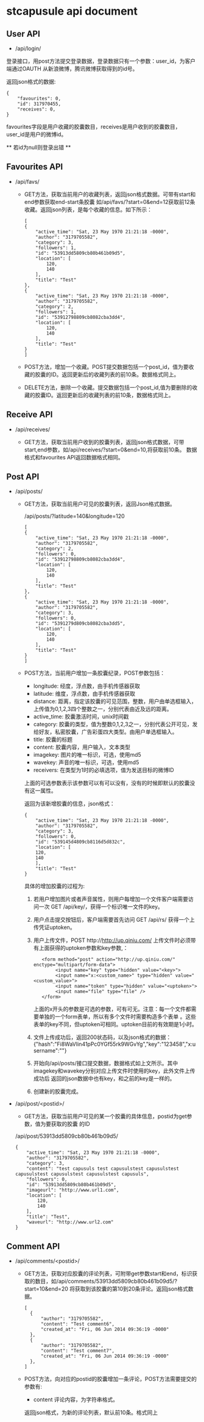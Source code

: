 # stcapusule api document

## User API
- /api/login/

登录接口，用post方法提交登录数据，登录数据只有一个参数：user_id，为客户端通过OAUTH
从新浪微博，腾讯微博获取得到的id号。

返回json格式的数据:

```
{
    "favourites": 0,
    "id": 317970455,
    "receives": 0,
}
```

favourites字段是用户收藏的胶囊数目，receives是用户收到的胶囊数目，user_id是用户的微博id。

** 若id为null则登录出错 **

## Favourites API
- /api/favs/

  + GET方法，获取当前用户的收藏列表，返回json格式数据。可带有start和end参数获取end-start条胶囊
    如/api/favs/?start=0&end=12获取前12条收藏。返回json列表，是每个收藏的信息。如下所示：

    ```
    [
    {
        "active_time": "Sat, 23 May 1970 21:21:18 -0000",
        "author": "3179705582",
        "category": 3,
        "followers": 1,
        "id": "53913dd5809cb80b461b09d5",
        "location": [
            120,
            140
        ],
        "title": "Test"
    },
    {
        "active_time": "Sat, 23 May 1970 21:21:18 -0000",
        "author": "3179705582",
        "category": 2,
        "followers": 1,
        "id": "53912798809cb8082cba3dd4",
        "location": [
            120,
            140
        ],
        "title": "Test"
    }
    ]
    ```
    
  + POST方法，增加一个收藏。POST提交数据包括一个post_id，值为要收藏的胶囊的ID。返回更新后的收藏列表的前10条。数据格式同上。
  + DELETE方法，删除一个收藏。提交数据包括一个post_id,值为要删除的收藏的胶囊ID。返回更新后的收藏列表的前10条，数据格式同上。

## Receive API

- /api/receives/

  + GET方法，获取当前用户收到的胶囊列表，返回json格式数据，可带start,end参数，如/api/receives/?start=0&end=10,将获取前10条。
    数据格式和favourites API返回数据格式相同。

## Post API

- /api/posts/

  + GET方法，获取当前用户可见的胶囊列表，返回Json格式数据。

      /api/posts/?latitude=140&longitude=120
    ```
    [
    {
        "active_time": "Sat, 23 May 1970 21:21:18 -0000",
        "author": "3179705582",
        "category": 2,
        "followers": 0,
        "id": "53912798809cb8082cba3dd4",
        "location": [
            120,
            140
        ],
        "title": "Test"
    },
    {
        "active_time": "Sat, 23 May 1970 21:21:18 -0000",
        "author": "3179705582",
        "category": 3,
        "followers": 0,
        "id": "5391279d809cb8082cba3dd5",
        "location": [
            120,
            140
        ],
        "title": "Test"
    }
    ]
    ```

  + POST方法，当前用户增加一条胶囊纪录，POST参数包括：

    + longitude: 经度，浮点数，由手机传感器获取
    + latitude: 维度，浮点数，由手机传感器获取
    + distance: 距离，指定该胶囊的可见范围，整数，用户由单选框输入，上传值为0,1,2,3四个整数之一，分别代表由近及远的距离。
    + active_time: 胶囊激活时间，unix时间戳
    + category: 胶囊的类型，值为整数0,1,2,3之一，分别代表公开可见，发给好友，私密胶囊，广告彩蛋四大类型。由用户单选框输入。
    + title: 胶囊的标题
    + content: 胶囊内容，用户输入，文本类型
    + imagekey: 图片的唯一标识，可选，使用md5
    + wavekey: 声音的唯一标识，可选，使用md5
    + receivers: 在类型为1时的必填选项，值为发送目标的微博ID

    上面的可选参数表示该参数可以有可以没有，没有的时候即默认的胶囊没有这一属性。

    返回为该新增胶囊的信息，json格式：
    ```
    {
        "active_time": "Sat, 23 May 1970 21:21:18 -0000",
        "author": "3179705582",
        "category": 3,
        "followers": 0,
        "id": "539145d4809cb8116d5d832c",
        "location": [
        120,
        140
        ],
        "title": "Test"
    }
    ```

    具体的增加胶囊的过程为:

    1. 若用户增加图片或者声音属性，则用户每增加一个文件客户端需要访问一次 GET /api/key/，获得一个标识唯一文件的key。
    2. 用户点击提交按钮后，客户端需要首先访问 GET /api/rs/ 获得一个上传凭证uptoken。
    3. 用户上传文件，POST http://http://up.qiniu.com/ 上传文件时必须带有上面获得的uptoken参数和key参数,：
        ```
           <form method="post" action="http://up.qiniu.com/" enctype="multipart/form-data">
                <input name="key" type="hidden" value="<key>">
                <input name="x:<custom_name>" type="hidden" value="<custom_value>">
                <input name="token" type="hidden" value="<uptoken>">
                <input name="file" type="file" />
           </form>
        ```
       上面的x开头的参数是可选的参数，可有可无。注意：每一个文件都需要单独的一个form表单，所以有多个文件时需要构造多个表单       。这些
       表单的key不同，但uptoken可相同。uptoken目前的有效期是1小时。

    4. 文件上传成功后，返回200状态码，以及json格式的数据：{"hash":"Fi8WaVIin41pPc0YGf55rk9WGvYg","key":"123458","x:username":""}
    5. 开始向/api/posts/接口提交数据，数据格式如上文所示。其中imagekey和wavekey分别对应上传文件时使用的key，此外文件上传成功后
       返回的json数据中也有key，和之前的key是一样的。
    6. 创建新的胶囊完成。

- /api/post/\<postid\>/

    + GET方法，获取当前用户可见的某一个胶囊的具体信息，postid为get参数，值为要获取的胶囊
      的ID

    /api/post/53913dd5809cb80b461b09d5/
    ```
    {
        "active_time": "Sat, 23 May 1970 21:21:18 -0000",
        "author": "3179705582",
        "category": 3,
        "content": "test capusuls test capusulstest capusulstest capusulstest capusulstest capusulstest capusuls",
        "followers": 0,
        "id": "53913dd5809cb80b461b09d5",
        "imageurl": "http://www.url1.com",
        "location": [
            120,
            140
        ],
        "title": "Test",
        "waveurl": "http://www.url2.com"
    }
    ```

## Comment API

- /api/comments/\<postid\>/

    + GET方法，获取对应胶囊的评论列表，可附带get参数start和end，标识获取的数目，如/api/comments/53913dd5809cb80b461b09d5/?start=10&end=20
      将获取到该胶囊的第10到20条评论。返回json格式数据。
      ```
      [
        {
            "author": "3179705582",
            "content": "Test comment6",
            "created_at": "Fri, 06 Jun 2014 09:36:19 -0000"
        },
        {
            "author": "3179705582",
            "content": "Test comment7",
            "created_at": "Fri, 06 Jun 2014 09:36:19 -0000"
        },
      ]
      ```

    + POST方法，向对应的postid的胶囊增加一条评论，POST方法需要提交的参数有:
      - content 评论内容，为字符串格式。

      返回json格式，为新的评论列表，默认前10条。格式同上
